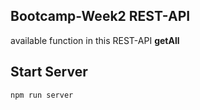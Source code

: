 ## Bootcamp-Week2 REST-API

available function in this REST-API
**getAll**

## Start Server

```npm run server```

